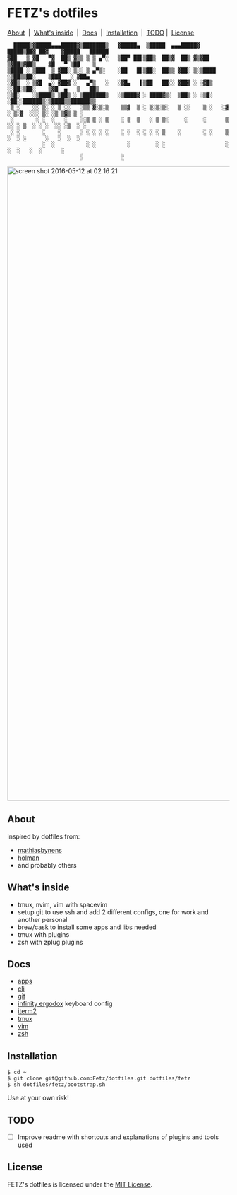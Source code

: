 # FETZ's dotfiles
[About](#about) &nbsp;|&nbsp; [What's inside](#whats-inside) &nbsp;|&nbsp; [Docs](#docs) &nbsp;|&nbsp; [Installation](#installation) &nbsp;|&nbsp; [TODO](#TODO)&nbsp;|&nbsp; [License](#license)
```
  █████▒▓█████▄▄▄█████▓▒███████▒   ▓█████▄  ▒█████  ▄▄▄█████▓  █████▒██▓ ██▓    ▓█████   ██████
▓██   ▒ ▓█   ▀▓  ██▒ ▓▒▒ ▒ ▒ ▄▀░   ▒██▀ ██▌▒██▒  ██▒▓  ██▒ ▓▒▓██   ▒▓██▒▓██▒    ▓█   ▀ ▒██    ▒
▒████ ░ ▒███  ▒ ▓██░ ▒░░ ▒ ▄▀▒░    ░██   █▌▒██░  ██▒▒ ▓██░ ▒░▒████ ░▒██▒▒██░    ▒███   ░ ▓██▄
░▓█▒  ░ ▒▓█  ▄░ ▓██▓ ░   ▄▀▒   ░   ░▓█▄   ▌▒██   ██░░ ▓██▓ ░ ░▓█▒  ░░██░▒██░    ▒▓█  ▄   ▒   ██▒
░▒█░    ░▒████▒ ▒██▒ ░ ▒███████▒   ░▒████▓ ░ ████▓▒░  ▒██▒ ░ ░▒█░   ░██░░██████▒░▒████▒▒██████▒▒
 ▒ ░    ░░ ▒░ ░ ▒ ░░   ░▒▒ ▓░▒░▒    ▒▒▓  ▒ ░ ▒░▒░▒░   ▒ ░░    ▒ ░   ░▓  ░ ▒░▓  ░░░ ▒░ ░▒ ▒▓▒ ▒ ░
 ░       ░ ░  ░   ░    ░░▒ ▒ ░ ▒    ░ ▒  ▒   ░ ▒ ▒░     ░     ░      ▒ ░░ ░ ▒  ░ ░ ░  ░░ ░▒  ░ ░
 ░ ░       ░    ░      ░ ░ ░ ░ ░    ░ ░  ░ ░ ░ ░ ▒    ░       ░ ░    ▒ ░  ░ ░      ░   ░  ░  ░
           ░  ░          ░ ░          ░        ░ ░                   ░      ░  ░   ░  ░      ░
                       ░            ░
```

<img width="1436" alt="screen shot 2016-05-12 at 02 16 21" src="https://user-images.githubusercontent.com/1071113/44960592-49527d80-aefa-11e8-9516-cf20282c8d85.png">

## About
inspired by dotfiles from:
- [mathiasbynens](https://github.com/mathiasbynens/dotfiles)
- [holman](https://github.com/holman/dotfiles)
- and probably others

## What's inside
- tmux, nvim, vim with spacevim
- setup git to use ssh and add 2 different configs, one for work and another personal
- brew/cask to install some apps and libs needed
- tmux with plugins
- zsh with zplug plugins

## Docs
- [apps](docs/apps.md)
- [cli](docs/cli.md)
- [git](docs/git.md)
- [infinity ergodox](docs/infinity.md) keyboard config
- [iterm2](docs/iterm.md)
- [tmux](docs/tmux.md)
- [vim](docs/vim.md)
- [zsh](docs/zsh.md)


## Installation

```shell
$ cd ~
$ git clone git@github.com:Fetz/dotfiles.git dotfiles/fetz
$ sh dotfiles/fetz/bootstrap.sh
```

Use at your own risk!

## TODO
- [ ] Improve readme with shortcuts and explanations of plugins and tools used

## License

FETZ's dotfiles is licensed under the [MIT License](LICENSE).
